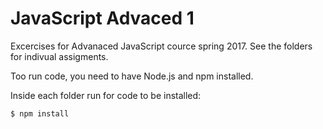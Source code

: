 # JavaScript Advaced 1

Excercises for Advanaced JavaScript cource spring 2017.
See the folders for indivual assigments.

Too run code, you need to have Node.js and npm installed.

Inside each folder run for code to be installed:

```bash
$ npm install
```
